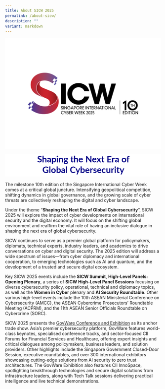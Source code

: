 ```yaml
---
title: About SICW 2025
permalink: /about-sicw/
description: ""
variant: markdown
---
```


![](/images/logos/SICW_2025_logo.png)

![SICW](/images/AboutPgTitle_Blue.png)

The milestone 10th edition of the Singapore International Cyber Week comes at a critical global juncture. Intensifying geopolitical competition, shifting dynamics in global governance, and the growing scale of cyber threats are collectively reshaping the digital and cyber landscape.

Under the theme “**Shaping the Next Era of Global Cybersecurity**”, SICW 2025 will explore the impact of cyber developments on international security and the digital economy. It will focus on the shifting global environment and reaffirm the vital role of having an inclusive dialogue in shaping the next era of global cybersecurity.

SICW continues to serve as a premier global platform for policymakers, diplomats, technical experts, industry leaders, and academics to drive conversations on cyber and digital security. The 2025 edition will address a wide spectrum of issues—from cyber diplomacy and international cooperation, to emerging technologies such as AI and quantum, and the development of a trusted and secure digital ecosystem.

Key SICW 2025 events include the **SICW Summit**, **High-Level Panels: Opening Plenary**, a series of **SICW High-Level Panel Sessions** focusing on diverse cybersecurity policy, operational, technical and diplomacy topics, as well as the **Women in Cyber** plenary and **AI Security Roundtable**. Other various high-level events include the 10th ASEAN Ministerial Conference on Cybersecurity (AMCC), the ASEAN Cybercrime Prosecutors’ Roundtable Meeting (ACPRM), and the 11th ASEAN Senior Officials Roundtable on Cybercrime (SORC).

SICW 2025 presents the [GovWare Conference and Exhibition](https://www.govware.sg/govware/2025/event-info) as its anchor trade show. Asia’s premier cybersecurity platform, GovWare features world-class keynotes, specialised conference tracks, and sector-focused CII Forums for Financial Services and Healthcare, offering expert insights and critical dialogues among policymakers, business leaders, and solution providers. Other highlights include the Singapore Government Closed-Door Session, executive roundtables, and over 300 international exhibitors showcasing cutting-edge solutions from AI security to zero trust architectures. The GovWare Exhibition also features CII InnoSpace, spotlighting breakthrough technologies and secure digital solutions from infrastructure leaders, along with Tech Talk sessions delivering practical intelligence and live technical demonstrations.